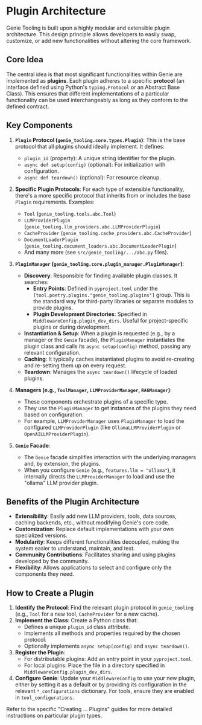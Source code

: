 # Plugin Architecture

Genie Tooling is built upon a highly modular and extensible plugin architecture. This design principle allows developers to easily swap, customize, or add new functionalities without altering the core framework.

## Core Idea

The central idea is that most significant functionalities within Genie are implemented as **plugins**. Each plugin adheres to a specific **protocol** (an interface defined using Python's `typing.Protocol` or an Abstract Base Class). This ensures that different implementations of a particular functionality can be used interchangeably as long as they conform to the defined contract.

## Key Components

1.  **`Plugin` Protocol (`genie_tooling.core.types.Plugin`)**:
    This is the base protocol that all plugins should ideally implement. It defines:
    *   `plugin_id` (property): A unique string identifier for the plugin.
    *   `async def setup(config)` (optional): For initialization with configuration.
    *   `async def teardown()` (optional): For resource cleanup.

2.  **Specific Plugin Protocols**:
    For each type of extensible functionality, there's a more specific protocol that inherits from or includes the base `Plugin` requirements. Examples:
    *   `Tool` (`genie_tooling.tools.abc.Tool`)
    *   `LLMProviderPlugin` (`genie_tooling.llm_providers.abc.LLMProviderPlugin`)
    *   `CacheProvider` (`genie_tooling.cache_providers.abc.CacheProvider`)
    *   `DocumentLoaderPlugin` (`genie_tooling.document_loaders.abc.DocumentLoaderPlugin`)
    *   And many more (see `src/genie_tooling/.../abc.py` files).

3.  **`PluginManager` (`genie_tooling.core.plugin_manager.PluginManager`)**:
    *   **Discovery**: Responsible for finding available plugin classes. It searches:
        *   **Entry Points**: Defined in `pyproject.toml` under the `[tool.poetry.plugins."genie_tooling.plugins"]` group. This is the standard way for third-party libraries or separate modules to provide plugins.
        *   **Plugin Development Directories**: Specified in `MiddlewareConfig.plugin_dev_dirs`. Useful for project-specific plugins or during development.
    *   **Instantiation & Setup**: When a plugin is requested (e.g., by a manager or the `Genie` facade), the `PluginManager` instantiates the plugin class and calls its `async setup(config)` method, passing any relevant configuration.
    *   **Caching**: It typically caches instantiated plugins to avoid re-creating and re-setting them up on every request.
    *   **Teardown**: Manages the `async teardown()` lifecycle of loaded plugins.

4.  **Managers (e.g., `ToolManager`, `LLMProviderManager`, `RAGManager`)**:
    *   These components orchestrate plugins of a specific type.
    *   They use the `PluginManager` to get instances of the plugins they need based on configuration.
    *   For example, `LLMProviderManager` uses `PluginManager` to load the configured `LLMProviderPlugin` (like `OllamaLLMProviderPlugin` or `OpenAILLMProviderPlugin`).

5.  **`Genie` Facade**:
    *   The `Genie` facade simplifies interaction with the underlying managers and, by extension, the plugins.
    *   When you configure `Genie` (e.g., `features.llm = "ollama"`), it internally directs the `LLMProviderManager` to load and use the "ollama" LLM provider plugin.

## Benefits of the Plugin Architecture

*   **Extensibility**: Easily add new LLM providers, tools, data sources, caching backends, etc., without modifying Genie's core code.
*   **Customization**: Replace default implementations with your own specialized versions.
*   **Modularity**: Keeps different functionalities decoupled, making the system easier to understand, maintain, and test.
*   **Community Contributions**: Facilitates sharing and using plugins developed by the community.
*   **Flexibility**: Allows applications to select and configure only the components they need.

## How to Create a Plugin

1.  **Identify the Protocol**: Find the relevant plugin protocol in `genie_tooling` (e.g., `Tool` for a new tool, `CacheProvider` for a new cache).
2.  **Implement the Class**: Create a Python class that:
    *   Defines a unique `plugin_id` class attribute.
    *   Implements all methods and properties required by the chosen protocol.
    *   Optionally implements `async setup(config)` and `async teardown()`.
3.  **Register the Plugin**:
    *   For distributable plugins: Add an entry point in your `pyproject.toml`.
    *   For local plugins: Place the file in a directory specified in `MiddlewareConfig.plugin_dev_dirs`.
4.  **Configure Genie**: Update your `MiddlewareConfig` to use your new plugin, either by setting it as a default or by providing its configuration in the relevant `*_configurations` dictionary. For tools, ensure they are enabled in `tool_configurations`.

Refer to the specific "Creating ... Plugins" guides for more detailed instructions on particular plugin types.
